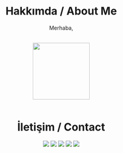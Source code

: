 <div align="center">
  <h1>Hakkımda / About Me</h1>
  <p>Merhaba, </p>
  <br>
  <img src="https://github-readme-stats.vercel.app/api?username=hunterrockmedya&show_icons=true&theme=dark&hide_border=true" width="%100" height="150px">
  <br><br>
  <h1>İletişim / Contact</h1>
  <a href="https://discord.com/users/627367745591312394" target="_blank"><img src="https://shields.io/badge/Theark-111111.svg?&style=for-the-badge&logo=discord"></a>
  <a href="https://github.com/hunterrockmedya" target="_blank"><img src="https://shields.io/badge/Theark-111111.svg?&style=for-the-badge&logo=github"></a>
  <a href="https://www.npmjs.com/hunterrockmedya" target="_blank"><img src="https://shields.io/badge/Theark-111111.svg?&style=for-the-badge&logo=npm"></a>
  <a href="https://discord.gg/BnwGGws" target="_blank"><img src="https://shields.io/badge/My Discord Server-111111.svg?&style=for-the-badge"></a>
  <a href="https://hunterrockmedya.net" target="_blank"><img src="https://shields.io/badge/My Website-111111.svg?&style=for-the-badge"></a>
</div>
